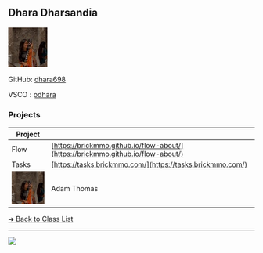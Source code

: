 <style>@import url("//readme.codeadam.ca/readme.css");</style>

## Dhara Dharsandia

![Dhara Dharsandia](../images/dhara698.JPG)

GitHub: [dhara698](https://github.com/dhara698) 

VSCO : [pdhara](vsco.co/pdhara)

### Projects

| Project |                                                                                  |
| ------- | -------------------------------------------------------------------------------- |
| Flow    | [https://brickmmo.github.io/flow-about/](https://brickmmo.github.io/flow-about/) |
| Tasks   | [https://tasks.brickmmo.com/](https://tasks.brickmmo.com/)                       |
| ![Dhara Dharsandia](images/dhara698.JPG) | Adam Thomas | [Dhara Dharsandia](students/dhara698) |

[&#10132; Back to Class List](/)

---

<a href="https://brickmmo.com">
<img src="https://brickmmo.com/images/brickmmo-logo-horizontal.jpg" width="100">
</a>

